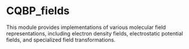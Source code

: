 # CQBP_fields
This module provides implementations of various molecular field representations, including electron density fields, electrostatic potential fields, and specialized field transformations. 

